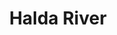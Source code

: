 ---
title: "Halda River"
title_bn: "হালদা নদী"
description: "The river originated from the Badnatoli Mountain at Fotikchori in Khagrachori. It fell into the Kornofuli River in Raujan after going through Hathajari, Chandgao in Chittagong. The river is of 105 km in length, 150m in width, 8 m in depth and its basin is of 815 sq.km."
---